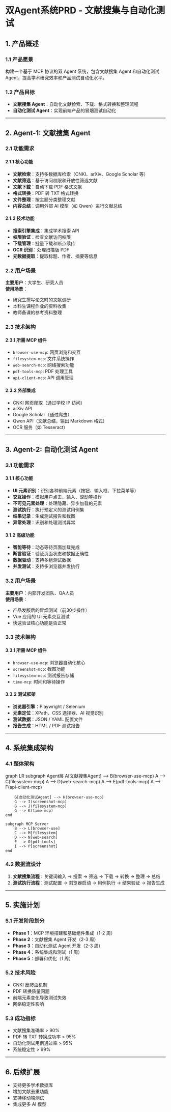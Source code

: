 # 双Agent系统PRD - 文献搜集与自动化测试

## 1. 产品概述

### 1.1 产品愿景
构建一个基于 MCP 协议的双 Agent 系统，包含文献搜集 Agent 和自动化测试 Agent，提高学术研究效率和产品测试自动化水平。

### 1.2 产品目标
- **文献搜集 Agent**：自动化文献检索、下载、格式转换和整理流程  
- **自动化测试 Agent**：实现前端产品的冒烟测试自动化  

---

## 2. Agent-1: 文献搜集 Agent

### 2.1 功能需求

#### 2.1.1 核心功能
- **文献检索**：支持多数据库检索（CNKI、arXiv、Google Scholar 等）
- **文献筛选**：基于访问权限和开放性筛选文献
- **文献下载**：自动下载 PDF 格式文献
- **格式转换**：PDF 转 TXT 格式转换
- **文件整理**：按主题分类整理文献
- **内容总结**：调用外部 AI 模型（如 Qwen）进行文献总结  

#### 2.1.2 技术功能
- **搜索引擎集成**：集成学术搜索 API
- **权限验证**：检查文献访问权限
- **下载管理**：批量下载和断点续传
- **OCR 识别**：处理扫描版 PDF
- **元数据提取**：提取标题、作者、摘要等信息  

### 2.2 用户场景
**主要用户**：大学生、研究人员  
**使用场景**：
- 研究生撰写论文时的文献调研
- 本科生课程作业的资料收集
- 教师备课的参考资料整理  

### 2.3 技术架构

#### 2.3.1 所需 MCP 组件
- `browser-use-mcp`: 网页浏览和交互
- `filesystem-mcp`: 文件系统操作
- `web-search-mcp`: 网络搜索功能
- `pdf-tools-mcp`: PDF 处理工具
- `api-client-mcp`: API 调用管理  

#### 2.3.2 外部集成
- CNKI 网页爬取（通过学校 IP 访问）
- arXiv API
- Google Scholar（通过爬虫）
- Qwen API（文献总结，输出 Markdown 格式）
- OCR 服务（如 Tesseract）

---

## 3. Agent-2: 自动化测试 Agent

### 3.1 功能需求

#### 3.1.1 核心功能
- **UI 元素识别**：识别各种前端元素（按钮、输入框、下拉菜单等）
- **交互操作**：模拟用户点击、输入、滚动等操作
- **不可见元素处理**：处理隐藏、异步加载的元素
- **测试执行**：执行预定义的测试用例集
- **结果记录**：生成测试报告和截图
- **异常处理**：识别和处理测试异常  

#### 3.1.2 高级功能
- **智能等待**：动态等待页面加载完成
- **断言验证**：验证页面状态和数据正确性
- **数据驱动**：支持多组测试数据
- **并发测试**：支持多浏览器并发执行  

### 3.2 用户场景
**主要用户**：内部开发团队、QA人员  
**使用场景**：
- 产品发版后的冒烟测试（前30步操作）
- Vue 应用的 UI 元素交互测试
- 快速验证核心功能是否正常  

### 3.3 技术架构

#### 3.3.1 所需 MCP 组件
- `browser-use-mcp`: 浏览器自动化核心
- `screenshot-mcp`: 截图功能
- `filesystem-mcp`: 测试报告存储
- `time-mcp`: 时间和等待操作  

#### 3.3.2 测试框架
- **浏览器引擎**：Playwright / Selenium
- **元素定位**：XPath、CSS 选择器、AI 视觉识别
- **测试数据**：JSON / YAML 配置文件
- **报告生成**：HTML / PDF 测试报告  

---

## 4. 系统集成架构

### 4.1 整体架构
graph LR
    subgraph Agent层
        A[文献搜集Agent] --> B(browser-use-mcp)
        A --> C(filesystem-mcp)
        A --> D(web-search-mcp)
        A --> E(pdf-tools-mcp)
        A --> F(api-client-mcp)

        G[自动化测试Agent] --> H(browser-use-mcp)
        G --> I(screenshot-mcp)
        G --> J(filesystem-mcp)
        G --> K(time-mcp)
    end

    subgraph MCP Server
        B --> L[browser-use]
        C --> M[filesystem]
        D --> N[web-search]
        E --> O[pdf-tools]
        I --> P[screenshot]
    end

### 4.2 数据流设计
1. **文献搜集流程**：关键词输入 → 搜索 → 筛选 → 下载 → 转换 → 整理 → 总结  
2. **测试执行流程**：测试配置 → 浏览器启动 → 用例执行 → 结果验证 → 报告生成  

---

## 5. 实施计划

### 5.1 开发阶段划分
- **Phase 1**：MCP 环境搭建和基础组件集成（1-2 周）
- **Phase 2**：文献搜集 Agent 开发（2-3 周）
- **Phase 3**：自动化测试 Agent 开发（2-3 周）
- **Phase 4**：系统集成和测试（1 周）
- **Phase 5**：部署和优化（1 周）

### 5.2 技术风险
- CNKI 反爬虫机制
- PDF 转换质量问题
- 前端元素变化导致测试失效
- 网络稳定性影响  

### 5.3 成功指标
- 文献搜集准确率 > 90%
- PDF 转 TXT 转换成功率 > 95%
- 自动化测试用例通过率 > 95%
- 系统稳定性 > 99%

---

## 6. 后续扩展
- 支持更多学术数据库
- 增加文献去重功能
- 支持移动端测试
- 集成更多 AI 模型
